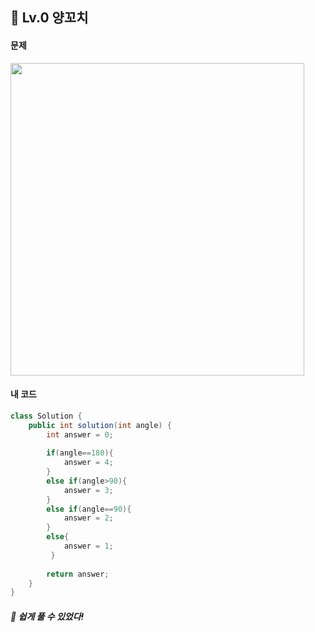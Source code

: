 ## 📍 Lv.0 양꼬치 <br>

#### 문제 <br>
<img src="https://github.com/yejinsohn/TIL/assets/104317217/90b8990f-1998-43c6-a7f7-aa8421913292" width="470" height="500"/>

#### 내 코드 <br>

```Java
class Solution {
    public int solution(int angle) {
        int answer = 0;
        
        if(angle==180){
            answer = 4;
        }
        else if(angle>90){
            answer = 3;
        }
        else if(angle==90){
            answer = 2;
        }
        else{
            answer = 1;  
         }
           
        return answer;
    }
}
```

##### 🌿 쉽게 풀 수 있었다!
